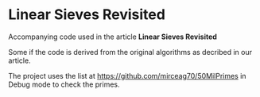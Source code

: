 # Linear Sieves Revisited
Accompanying code used in the article **Linear Sieves Revisited**

Some if the code is derived from the original algorithms as decribed in our article.

The project uses the list at https://github.com/mirceag70/50MilPrimes in Debug mode to check the primes.
